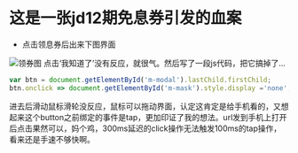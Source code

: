# 这是一张jd12期免息券引发的血案

- 点击领息券后出来下图界面

![领券图](http://i2.bvimg.com/605658/7ac4f7051f377099.png)
点击‘我知道了’没有反应，就很气。然后写了一段js代码，把它搞掉了...

```js
var btn = document.getElementById('m-modal').lastChild.firstChild;
btn.onclick => document.getElementById('m-mask').style.display ='none';
```

进去后滑动鼠标滑轮没反应，鼠标可以拖动界面，认定这肯定是给手机看的，又想起来这个button之前绑定的事件是tap，更加印证了我的想法。url发到手机上打开后点击果然可以，妈个鸡，300ms延迟的click操作无法触发100ms的tap操作，看来还是手速不够快啊。
